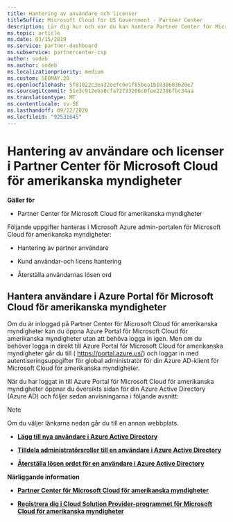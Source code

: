 ```yaml
---
title: Hantering av användare och licenser
titleSuffix: Microsoft Cloud for US Government - Partner Center
description: Lär dig hur och var du kan hantera Partner Center för Microsoft Cloud för amerikanska myndighets partners, kunder och licenser, samt återställning av lösen ord.
ms.topic: article
ms.date: 03/15/2019
ms.service: partner-dashboard
ms.subservice: partnercenter-csp
author: sodeb
ms.author: sodeb
ms.localizationpriority: medium
ms.custom: SEOMAY.20
ms.openlocfilehash: 5f81022c3ea32eefc0e1f85bea1b1830603620e7
ms.sourcegitcommit: 51e3c912eba8cfa72733206c0fee22386fbc34aa
ms.translationtype: MT
ms.contentlocale: sv-SE
ms.lasthandoff: 09/22/2020
ms.locfileid: "92531645"
---
```

# <a name="user-and-license-management-in-partner-center-for-microsoft-cloud-for-us-government"></a>Hantering av användare och licenser i Partner Center för Microsoft Cloud för amerikanska myndigheter

**Gäller för**

- Partner Center för Microsoft Cloud för amerikanska myndigheter

Följande uppgifter hanteras i Microsoft Azure admin-portalen för Microsoft Cloud för amerikanska myndigheter:

- Hantering av partner användare

- Kund användar-och licens hantering

- Återställa användarnas lösen ord


## <a name="how-to-manage-users-in-the-azure-portal-for-microsoft-cloud-for-us-government"></a>Hantera användare i Azure Portal för Microsoft Cloud för amerikanska myndigheter

Om du är inloggad på Partner Center för Microsoft Cloud för amerikanska myndigheter kan du öppna Azure Portal för Microsoft Cloud för amerikanska myndigheter utan att behöva logga in igen. Men om du behöver logga in direkt till Azure Portal för Microsoft Cloud för amerikanska myndigheter går du till ( https://portal.azure.us/) och loggar in med autentiseringsuppgifter för global administratör för din Azure AD-klient för Microsoft Cloud för amerikanska myndigheter.

När du har loggat in till Azure Portal för Microsoft Cloud för amerikanska myndigheter öppnar du översikts sidan för din Azure Active Directory (Azure AD) och följer sedan anvisningarna i följande avsnitt:

> [!NOTE]  
> Om du väljer länkarna nedan går du till en annan webbplats. 

-  [**Lägg till nya användare i Azure Active Directory**](/azure/active-directory/active-directory-users-create-azure-portal)

-  [**Tilldela administratörsroller till en användare i Azure Active Directory**](/azure/active-directory/active-directory-users-assign-role-azure-portal)

-  [**Återställa lösen ordet för en användare i Azure Active Directory**](/azure/active-directory/active-directory-users-reset-password-azure-portal)

**Närliggande information**

-  [**Partner Center för Microsoft Cloud för amerikanska myndigheter**](partner-center-for-microsoft-us-govt-cloud.md)

-  [**Registrera dig i Cloud Solution Provider-programmet för Microsoft Cloud för amerikanska myndigheter**](enroll-in-csp-for-microsoft-us-govt-cloud.md)
